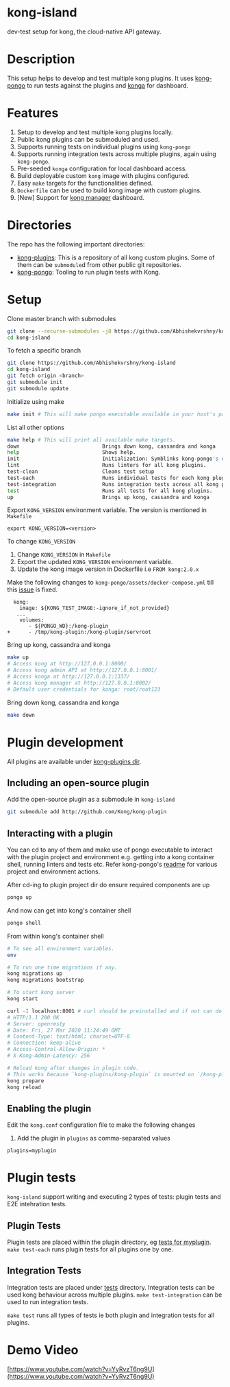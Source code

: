# kong-island
dev-test setup for kong, the cloud-native API gateway.

# Description
This setup helps to develop and test multiple kong plugins. It uses [kong-pongo](https://github.com/Kong/kong-pongo) to run tests against the plugins and [konga](https://github.com/pantsel/konga) for dashboard.

# Features
1. Setup to develop and test multiple kong plugins locally.
2. Public kong plugins can be submoduled and used.
3. Supports running tests on individual plugins using `kong-pongo`
4. Supports running integration tests across multiple plugins, again using `kong-pongo`.
5. Pre-seeded `konga` configuration for local dashboard access.
6. Build deployable custom `kong` image with plugins configured.
7. Easy `make` targets for the functionalities defined.
8. `Dockerfile` can be used to build kong image with custom plugins.
9. [New] Support for [kong manager](https://docs.konghq.com/gateway/latest/kong-manager/) dashboard.

# Directories
The repo has the following important directories:

- [kong-plugins](https://github.com/Abhishekvrshny/kong-island/tree/master/kong-plugins): This is a repository of all kong custom plugins. Some of them can be `submodule`d from other public git repositories.
- [kong-pongo](https://github.com/Kong/kong-pongo): Tooling to run plugin tests with Kong.

# Setup
Clone master branch  with submodules
```sh
git clone --recurse-submodules -j8 https://github.com/Abhishekvrshny/kong-island
cd kong-island
```

To fetch a specific branch
```sh
git clone https://github.com/Abhishekvrshny/kong-island
cd kong-island
git fetch origin <branch>
git submodule init
git submodule update
```

Initialize using make
```sh
make init # This will make pongo executable available in your host's path.
```

List all other options
```sh
make help # This will print all available make targets.
down                           Brings down kong, cassandra and konga
help                           Shows help.
init                           Initialization: Symblinks kong-pongo's executable to host's path.
lint                           Runs linters for all kong plugins.
test-clean                     Cleans test setup
test-each                      Runs individual tests for each kong plugin.
test-integration               Runs integration tests across all kong plugins.
test                           Runs all tests for all kong plugins.
up                             Brings up kong, cassandra and konga
```

Export `KONG_VERSION` environment variable. The version is mentioned in `Makefile`
```
export KONG_VERSION=<version>
```

To change `KONG_VERSION`
1. Change `KONG_VERSION` in `Makefile`
2. Export the updated `KONG_VERSION` environment variable.
3. Update the kong image version in Dockerfile i.e `FROM kong:2.0.x`

Make the following changes to `kong-pongo/assets/docker-compose.yml` till this [issue](https://github.com/Kong/kong-pongo/issues/333) is fixed.
```
  kong:
    image: ${KONG_TEST_IMAGE:-ignore_if_not_provided}
   ...
    volumes:
       - ${PONGO_WD}:/kong-plugin
+      - /tmp/kong-plugin:/kong-plugin/servroot
```
 
Bring up kong, cassandra and konga
```sh
make up
# Access kong at http://127.0.0.1:8000/
# Access kong admin API at http://127.0.0.1:8001/
# Access konga at http://127.0.0.1:1337/ 
# Access kong manager at http://127.0.0.1:8002/
# Default user credentials for konga: root/root123
```

Bring down kong, cassandra and konga
```sh
make down
```

# Plugin development

All plugins are available under [kong-plugins dir](https://github.com/Abhishekvrshny/kong-island/tree/master/kong-plugins).

## Including an open-source plugin
Add the open-source plugin as a submodule in `kong-island`
```sh
git submodule add http://github.com/Kong/kong-plugin
```

## Interacting with a plugin
You can cd to any of them and make use of pongo executable to interact with the plugin project and environment e.g. getting into a kong container shell, running linters and tests etc. Refer kong-pongo's [readme](https://github.com/Kong/kong-pongo/blob/master/README.md) for various project and environment actions.

After cd-ing to plugin project dir do ensure required components are up
```sh
pongo up
```

And now can get into kong's container shell
```sh
pongo shell
```

From within kong's container shell
```sh
# To see all environment variables.
env

# To run one time migrations if any.
kong migrations up
kong migrations bootstrap

# To start kong server
kong start

curl -I localhost:8001 # curl should be preinstalled and if not can do `apk add curl`.
# HTTP/1.1 200 OK
# Server: openresty
# Date: Fri, 27 Mar 2020 11:24:49 GMT
# Content-Type: text/html; charset=UTF-8
# Connection: keep-alive
# Access-Control-Allow-Origin: *
# X-Kong-Admin-Latency: 256

# Reload kong after changes in plugin code.
# This works because `kong-plugins/kong-plugin` is mounted on `/kong-plugin` in container
kong prepare
kong reload
```

## Enabling the plugin

Edit the `kong.conf` configuration file to make the following changes

1. Add the plugin in `plugins` as comma-separated values

```
plugins=myplugin
```

# Plugin tests
`kong-island` support writing and executing 2 types of tests: plugin tests and E2E intehration tests.

## Plugin Tests
Plugin tests are placed within the plugin directory, eg [tests for myplugin](https://github.com/Kong/kong-plugin/tree/d0803a76f2c9e30af1233187a41a45ecfdaeb29f/spec/myplugin). `make test-each` runs plugin tests for all plugins one by one.

## Integration Tests
Integration tests are placed under [tests](https://github.com/Abhishekvrshny/kong-island/tree/master/test) directory. Integration tests can be used kong behaviour across multiple plugins. `make test-integration` can be used to run integration tests.

`make test` runs all types of tests ie both plugin and integration tests for all plugins.

# Demo Video
[https://www.youtube.com/watch?v=YyRvzT6ng9U](https://www.youtube.com/watch?v=YyRvzT6ng9U)
